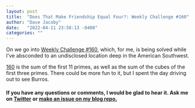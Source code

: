 ```yaml
---
layout: post
title:  "Does That Make Friendship Equal Four?: Weekly Challenge #160"
author: "Dave Jacoby"
date:   "2022-04-11 23:58:13 -0400"
categories: ""
---
```


On we go into [Weekly Challenge #160](https://theweeklychallenge.org/blog/perl-weekly-challenge-160/), which, for me, is being solved while I've absconded to an undisclosed location deep in the American Southwest.

[160](https://en.wikipedia.org/wiki/160_(number)) is the sum of the first 11 primes, as well as the sum of the cubes of the first three primes. There could be more fun to it, but I spent the day driving out to see Burros.






#### If you have any questions or comments, I would be glad to hear it. Ask me on [Twitter](https://twitter.com/jacobydave) or [make an issue on my blog repo.](https://github.com/jacoby/jacoby.github.io)


